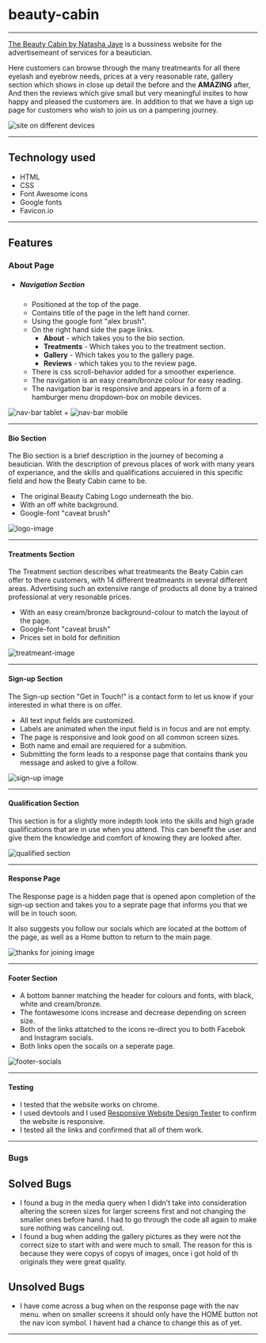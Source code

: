 # beauty-cabin

---

[The Beauty Cabin by Natasha Jaye](https://lfg115.github.io/beauty-cabin/index.html) is a bussiness website for the advertisemeant
of services for a beautician.

Here customers can browse through the many treatmeants for all there eyelash and eyebrow needs, prices at a very reasonable rate, gallery section which shows in close up detail the before and the **AMAZING** after, And then the reviews which give small but very meaningful insites to how happy and pleased the customers are. In addition to that we have a sign up page for customers who wish to join us on a pampering journey.

![site on different devices](/assets/images/am_i_responsive.png)

---

## Technology used

- HTML
- CSS
- Font Awesome icons
- Google fonts
- Favicon.io

---

## Features

### About Page

- ##### Navigation Section

  - Positioned at the top of the page.
  - Contains title of the page in the left hand corner.
  - Using the google font "alex brush".
  - On the right hand side the page links.
    - **About** - which takes you to the bio section.
    - **Treatments** - Which takes you to the treatment section.
    - **Gallery** - Which takes you to the gallery page.
    - **Reviews** - which takes you to the review page.
  - There is css scroll-behavior added for a smoother experience.
  - The navigation is an easy cream/bronze colour for easy reading.
  - The navigation bar is responsive and appears in a form of a hamburger menu dropdown-box on mobile devices.
  
 ![nav-bar tablet +](/assets/images/logo_and_navbar.png)
 ![nav-bar mobile](/assets/images/logo_and_navbar_on_mobile.png)

  ---
  
#### Bio Section

 The Bio section is a brief description in the journey of becoming a beautician. With the description of prevous places of work with many years of experiance, and the skills and qualifications accuiered in this specific field and how the Beaty Cabin came to be.

- The original Beauty Cabing Logo underneath the bio.
- With an off white background.
- Google-font "caveat brush"
  
 ![logo-image](/assets/images/bio_and_logo_image.png)

---

#### Treatments Section

The Treatment section describes what treatmeants the Beaty Cabin can offer to there customers, with 14 different treatmeants in several different areas. Advertising such an extensive range of products all done by a trained professional at very resonable prices.

- With an easy cream/bronze background-colour to match the layout of the page.
- Google-font "caveat brush"
- Prices set in bold for definition
  
![treatmeant-image](/assets/images/treatments_section.png)

---

#### Sign-up Section

The Sign-up section "Get in Touch!" is a contact form to let us know if your interested in what there is on offer.

- All text input fields are customized.
- Labels are animated when the input field is in focus and are not empty.
- The page is responsive and look good on all common screen sizes.
- Both name and email are requiered for a submition.
- Submitting the form leads to a response page that contains thank you message and asked to give a follow.
  
![sign-up image](/assets/images/sign_up.png)


---


#### Qualification Section

This section is for a slightly more indepth look into the skills and high grade qualifications that are in use when you attend.
This can benefit the user and give them the knowledge and comfort of knowing they are looked after.

![qualified section](/assets/images/qualified_section.png)


---


#### Response Page

The Response page is a hidden page that is opened apon completion of the sign-up section and takes you to a seprate page that informs you that we will be in touch soon.

It also suggests you follow our socials which are located at the bottom of the page, as well as a Home button to return to the main page.

![thanks for joining image](/assets/images/thanks_for_joining.png)


---


#### Footer Section

- A bottom banner matching the header for colours and fonts, with black, white and cream/bronze.
- The fontawesome icons increase and decrease depending on screen size.
- Both of the links attatched to the icons re-direct you to both Facebok and Instagram socials.
- Both links open the socails on a seperate page. 
  
![footer-socials](/assets/images/social_section.png)


---


#### Testing

- I tested that the website works on chrome.
- I used devtools and I used [Responsive Website Design Tester](https://responsivedesignchecker.com/) to confirm the website is responsive.
- I tested all the links and confirmed that all of them work.


---


### Bugs

## Solved Bugs

- I found a bug in the media query when I didn't take into consideration altering the screen sizes for larger screens first and not changing the smaller ones before hand. I had to go through the code all again to make sure nothing was canceling out.
- I found a bug when adding the gallery pictures as they were not the correct size to start with and were much to small. The reason for this is because they were copys of copys of images, once i got hold of th originals they were great quality.
  
## Unsolved Bugs

- I have come across a bug when on the response page with the nav menu. when on smaller screens it should only have the HOME button not the nav icon symbol. I havent had a chance to change this as of yet.


---
